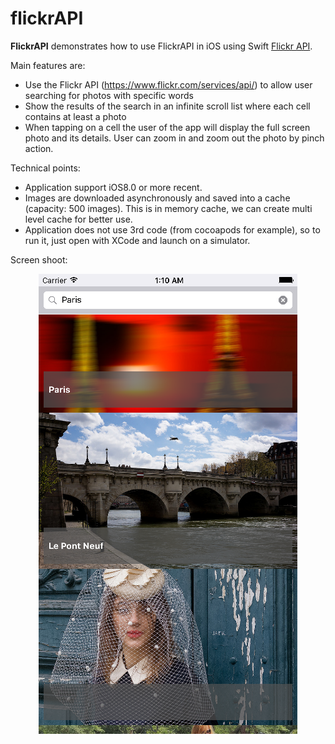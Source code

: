 # flickrAPI

**FlickrAPI** demonstrates how to use FlickrAPI in iOS using Swift  [Flickr API](https://www.flickr.com/services/api).

Main features are:
- Use the Flickr API (https://www.flickr.com/services/api/) to allow user searching for photos with specific words
- Show the results of the search in an infinite scroll list where each cell contains at least a photo
- When tapping on a cell the user of the app will display the full screen photo and its details. User can zoom in and zoom out the photo by pinch action.

Technical points:
- Application support iOS8.0 or more recent.
- Images are downloaded asynchronously and saved into a cache (capacity: 500 images). This is in memory cache, we can create multi level cache for better use.
- Application does not use 3rd code (from cocoapods for example), so to run it, just open with XCode and launch on a simulator.

Screen shoot:
<p align="center"><img src="screenshot.png"></p>
